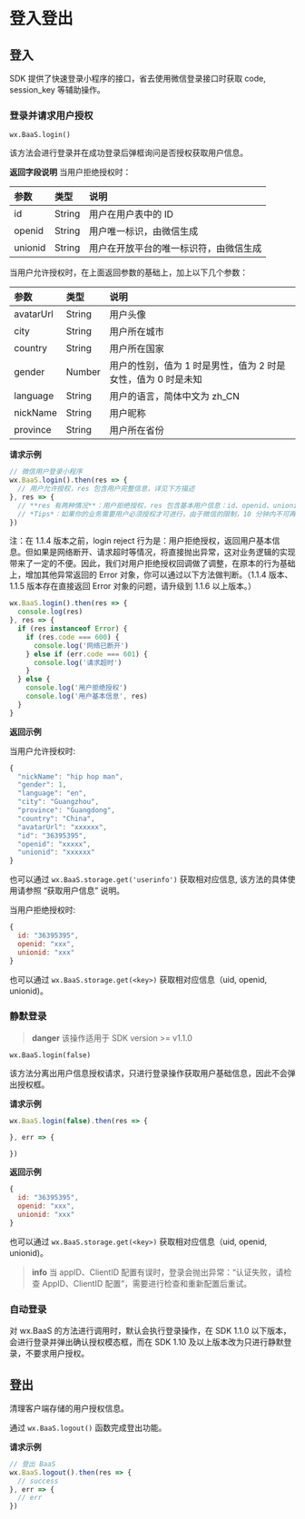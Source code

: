 # 登入登出

## 登入

SDK 提供了快速登录小程序的接口，省去使用微信登录接口时获取 code, session_key 等辅助操作。

### 登录并请求用户授权
`wx.BaaS.login()`

该方法会进行登录并在成功登录后弹框询问是否授权获取用户信息。

**返回字段说明**
当用户拒绝授权时：

| 参数     | 类型   | 说明 |
| :------ | :----- | :-- |
| id      | String | 用户在用户表中的 ID |
| openid  | String | 用户唯一标识，由微信生成 |
| unionid | String | 用户在开放平台的唯一标识符，由微信生成 |

当用户允许授权时，在上面返回参数的基础上，加上以下几个参数：

| 参数       | 类型   | 说明 |
| :-------- | :----- | :-- |
| avatarUrl | String | 用户头像 |
| city      | String | 用户所在城市 |
| country   | String | 用户所在国家 |
| gender    | Number | 用户的性别，值为 1 时是男性，值为 2 时是女性，值为 0 时是未知 |
| language  | String | 用户的语言，简体中文为 zh_CN |
| nickName  | String | 用户昵称 |
| province  | String | 用户所在省份 |


**请求示例**

```js
// 微信用户登录小程序
wx.BaaS.login().then(res => {
  // 用户允许授权，res 包含用户完整信息，详见下方描述
}, res => {
  // **res 有两种情况**：用户拒绝授权，res 包含基本用户信息：id、openid、unionid；其他类型的错误，如网络断开、请求超时等，将返回 Error 对象（详情见下方注解）
  // *Tips*：如果你的业务需要用户必须授权才可进行，由于微信的限制，10 分钟内不可再次弹出授权窗口，此时可以调用 [`wx.openSetting`](https://mp.weixin.qq.com/debug/wxadoc/dev/api/setting.html) 要求用户提供授权
})
```

<span class="attention">注：</span>在 1.1.4 版本之前，login reject 行为是：用户拒绝授权，返回用户基本信息。但如果是网络断开、请求超时等情况，将直接抛出异常，这对业务逻辑的实现带来了一定的不便。因此，我们对用户拒绝授权回调做了调整，在原本的行为基础上，增加其他异常返回的 Error 对象，你可以通过以下方法做判断。（1.1.4 版本、1.1.5 版本存在直接返回 Error 对象的问题，请升级到 1.1.6 以上版本。）

```js
wx.BaaS.login().then(res => {
  console.log(res)
}, res => {
  if (res instanceof Error) {
    if (res.code === 600) {
      console.log('网络已断开')
    } else if (err.code === 601) {
      console.log('请求超时')
    }
  } else {
    console.log('用户拒绝授权')
    console.log('用户基本信息', res)
  }
}
```

**返回示例**

当用户允许授权时:

```js
{
  "nickName": "hip hop man",
  "gender": 1,
  "language": "en",
  "city": "Guangzhou",
  "province": "Guangdong",
  "country": "China",
  "avatarUrl": "xxxxxx",
  "id": "36395395",
  "openid": "xxxxx",
  "unionid": "xxxxxx"
}
```

也可以通过 `wx.BaaS.storage.get('userinfo')` 获取相对应信息, 该方法的具体使用请参照 “获取用户信息” 说明。

当用户拒绝授权时:

```js
{
  id: "36395395",
  openid: "xxx",
  unionid: "xxx"
}
```

也可以通过 `wx.BaaS.storage.get(<key>)` 获取相对应信息（uid, openid, unionid)。


### 静默登录

> **danger**
> 该操作适用于 SDK version >= v1.1.0

`wx.BaaS.login(false)`

该方法分离出用户信息授权请求，只进行登录操作获取用户基础信息，因此不会弹出授权框。

**请求示例**

```js
wx.BaaS.login(false).then(res => {

}, err => {

})
```

**返回示例**

```js
{
  id: "36395395",
  openid: "xxx",
  unionid: "xxx"
}
```

也可以通过 `wx.BaaS.storage.get(<key>)` 获取相对应信息（uid, openid, unionid)。


> **info**
> 当 appID、ClientID 配置有误时，登录会抛出异常：“认证失败，请检查 AppID、ClientID 配置”，需要进行检查和重新配置后重试。

### 自动登录

对 wx.BaaS 的方法进行调用时，默认会执行登录操作，在 SDK 1.1.0 以下版本，会进行登录并弹出确认授权模态框，而在 SDK 1.10 及以上版本改为只进行静默登录，不要求用户授权。


## 登出

清理客户端存储的用户授权信息。

通过 `wx.BaaS.logout()` 函数完成登出功能。

**请求示例**

```js
// 登出 BaaS
wx.BaaS.logout().then(res => {
  // success
}, err => {
  // err
})
```